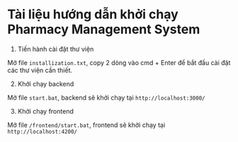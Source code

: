 # Tài liệu hướng dẫn khởi chạy Pharmacy Management System
1. Tiến hành cài đặt thư viện

Mở file `installization.txt`, copy 2 dòng vào cmd + Enter để bắt đầu cài đặt các thư viện cần thiết.

2. Khởi chạy backend

Mở file `start.bat`, backend sẽ khởi chạy tại `http://localhost:3000/`

3. Khởi chạy frontend

Mở file `/frontend/start.bat`, frontend sẽ khởi chạy tại `http://localhost:4200/`
